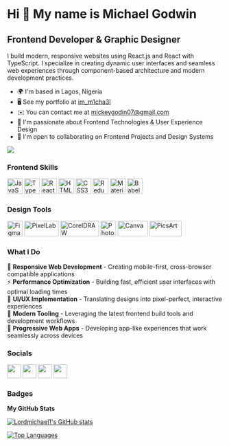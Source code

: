Hi 👋 My name is Michael Godwin
==============================

Frontend Developer & Graphic Designer
--------------------------------------

I build modern, responsive websites using React.js and React with TypeScript. I specialize in creating dynamic user interfaces and seamless web experiences through component-based architecture and modern development practices.

* 🌍  I'm based in Lagos, Nigeria
* 🖥️  See my portfolio at [im_m1cha3l](http://michaelgodwin.netlify.app)
* ✉️  You can contact me at [mickeygodin07@gmail.com](mailto:mickeygodin07@gmail.com)
* 🎨  I'm passionate about Frontend Technologies & User Experience Design
* 🤝  I'm open to collaborating on Frontend Projects and Design Systems

<a href="https:///www.instagram.com/im_m1cha3l" target="_blank" rel="noreferrer"><img
src="https://img.shields.io/badge/Instagram-Follow-0891b2?logo=instagram&style=for-the-badge&labelColor=1c1917"
/></a>

### Frontend Skills

<p align="left">
<a href="https://developer.mozilla.org/en-US/docs/Web/JavaScript" target="_blank" rel="noreferrer"><img src="https://raw.githubusercontent.com/danielcranney/readme-generator/main/public/icons/skills/javascript-colored.svg" width="36" height="36" alt="JavaScript" /></a>
<a href="https://www.typescriptlang.org/" target="_blank" rel="noreferrer"><img src="https://raw.githubusercontent.com/danielcranney/readme-generator/main/public/icons/skills/typescript-colored.svg" width="36" height="36" alt="TypeScript" /></a>
<a href="https://reactjs.org/" target="_blank" rel="noreferrer"><img src="https://raw.githubusercontent.com/danielcranney/readme-generator/main/public/icons/skills/react-colored.svg" width="36" height="36" alt="React" /></a>
<a href="https://developer.mozilla.org/en-US/docs/Glossary/HTML5" target="_blank" rel="noreferrer"><img src="https://raw.githubusercontent.com/danielcranney/readme-generator/main/public/icons/skills/html5-colored.svg" width="36" height="36" alt="HTML5" /></a>
<a href="https://www.w3.org/TR/CSS/#css" target="_blank" rel="noreferrer"><img src="https://raw.githubusercontent.com/danielcranney/readme-generator/main/public/icons/skills/css3-colored.svg" width="36" height="36" alt="CSS3" /></a>
<a href="https://redux.js.org/" target="_blank" rel="noreferrer"><img src="https://raw.githubusercontent.com/danielcranney/readme-generator/main/public/icons/skills/redux-colored.svg" width="36" height="36" alt="Redux" /></a>
<a href="https://mui.com/" target="_blank" rel="noreferrer"><img src="https://raw.githubusercontent.com/danielcranney/readme-generator/main/public/icons/skills/materialui-colored.svg" width="36" height="36" alt="Material UI" /></a>
<a href="https://babeljs.io/" target="_blank" rel="noreferrer"><img src="https://raw.githubusercontent.com/danielcranney/readme-generator/main/public/icons/skills/babel-colored.svg" width="36" height="36" alt="Babel" /></a>
</p>

### Design Tools

<p align="left">
<a href="https://www.figma.com/" target="_blank" rel="noreferrer"><img src="https://raw.githubusercontent.com/danielcranney/readme-generator/main/public/icons/skills/figma-colored.svg" width="36" height="36" alt="Figma" /></a>
<a href="https://pixellab.pro/" target="_blank" rel="noreferrer"><img src="https://img.shields.io/badge/PixelLab-FF6B6B?style=flat-square&logo=android&logoColor=white" width="80" height="36" alt="PixelLab" /></a>
<a href="https://www.coreldraw.com/" target="_blank" rel="noreferrer"><img src="https://img.shields.io/badge/CorelDRAW-00A651?style=flat-square&logo=coreldraw&logoColor=white" width="90" height="36" alt="CorelDRAW" /></a>
<a href="https://www.adobe.com/products/photoshop.html" target="_blank" rel="noreferrer"><img src="https://raw.githubusercontent.com/danielcranney/readme-generator/main/public/icons/skills/photoshop-colored.svg" width="36" height="36" alt="Photoshop" /></a>
<a href="https://www.canva.com/" target="_blank" rel="noreferrer"><img src="https://img.shields.io/badge/Canva-00C4CC?style=flat-square&logo=canva&logoColor=white" width="70" height="36" alt="Canva" /></a>
<a href="https://picsart.com/" target="_blank" rel="noreferrer"><img src="https://img.shields.io/badge/PicsArt-FF006E?style=flat-square&logo=picsart&logoColor=white" width="75" height="36" alt="PicsArt" /></a>
</p>

### What I Do

🎯 **Responsive Web Development** - Creating mobile-first, cross-browser compatible applications  
⚡ **Performance Optimization** - Building fast, efficient user interfaces with optimal loading times  
🎨 **UI/UX Implementation** - Translating designs into pixel-perfect, interactive experiences  
🔧 **Modern Tooling** - Leveraging the latest frontend build tools and development workflows  
📱 **Progressive Web Apps** - Developing app-like experiences that work seamlessly across devices

### Socials

<p align="left"> <a href="https://www.behance.net/michaelgodwin8" target="_blank" rel="noreferrer"><img src="https://raw.githubusercontent.com/danielcranney/readme-generator/main/public/icons/socials/behance.svg" width="32" height="32" /></a> <a href="https://www.facebook.com/mickeygodwin07" target="_blank" rel="noreferrer"><img src="https://raw.githubusercontent.com/danielcranney/readme-generator/main/public/icons/socials/facebook.svg" width="32" height="32" /></a> <a href="https://www.github.com/lordmichael1" target="_blank" rel="noreferrer"><img src="https://raw.githubusercontent.com/danielcranney/readme-generator/main/public/icons/socials/github.svg" width="32" height="32" /></a> <a href="https://www.instagram.com/im_m1cha3l" target="_blank" rel="noreferrer"><img src="https://raw.githubusercontent.com/danielcranney/readme-generator/main/public/icons/socials/instagram.svg" width="32" height="32" /></a></p>

### Badges

<b>My GitHub Stats</b>

<a href="http://www.github.com/lordmichael1"><img src="https://github-readme-stats.vercel.app/api?username=Lordmichael1&show_icons=true&hide=&count_private=true&title_color=0891b2&text_color=ffffff&icon_color=0891b2&bg_color=1c1917&hide_border=true&show_icons=true" alt="Lordmichael1's GitHub stats" /></a>

<a href="https://github.com/Lordmichael1" align="left"><img src="https://github-readme-stats.vercel.app/api/top-langs/?username=Lordmichael1&langs_count=10&title_color=0891b2&text_color=ffffff&icon_color=0891b2&bg_color=1c1917&hide_border=true&locale=en&custom_title=Top%20%Languages" alt="Top Languages" /></a>
